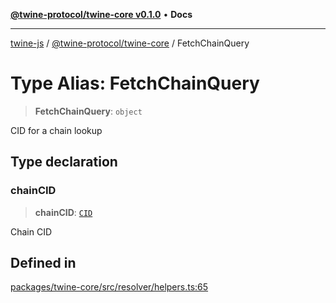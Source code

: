 [**@twine-protocol/twine-core v0.1.0**](../index.md) • **Docs**

***

[twine-js](../../../index.md) / [@twine-protocol/twine-core](../index.md) / FetchChainQuery

# Type Alias: FetchChainQuery

> **FetchChainQuery**: `object`

CID for a chain lookup

## Type declaration

### chainCID

> **chainCID**: [`CID`](../classes/CID.md)

Chain CID

## Defined in

[packages/twine-core/src/resolver/helpers.ts:65](https://github.com/twine-protocol/twine-js/blob/fb5041c7a2da4a796f653066248604ca1c5dccc6/packages/twine-core/src/resolver/helpers.ts#L65)
